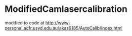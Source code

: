 # ModifiedCamlasercalibration
modified to code at 
http://www-personal.acfr.usyd.edu.au/akas9185/AutoCalib/index.html 
